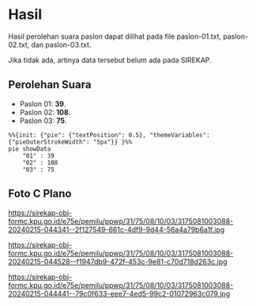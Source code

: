 # Hasil

Hasil perolehan suara paslon dapat dilihat pada file paslon-01.txt, paslon-02.txt, dan paslon-03.txt.

Jika tidak ada, artinya data tersebut belum ada pada SIREKAP.

## Perolehan Suara

 * Paslon 01: **39**.
 * Paslon 02: **108**.
 * Paslon 03: **75**.

```mermaid
%%{init: {"pie": {"textPosition": 0.5}, "themeVariables": {"pieOuterStrokeWidth": "5px"}} }%%
pie showData
    "01" : 39
    "02" : 108
    "03" : 75
```
## Foto C Plano

https://sirekap-obj-formc.kpu.go.id/e75e/pemilu/ppwp/31/75/08/10/03/3175081003088-20240215-044341--2f127549-661c-4df9-9d44-56a4a79b6a1f.jpg

https://sirekap-obj-formc.kpu.go.id/e75e/pemilu/ppwp/31/75/08/10/03/3175081003088-20240215-044528--f1947db9-472f-453c-9e81-c70d718d263c.jpg

https://sirekap-obj-formc.kpu.go.id/e75e/pemilu/ppwp/31/75/08/10/03/3175081003088-20240215-044441--79c0f633-eee7-4ed5-99c2-01072963c079.jpg
